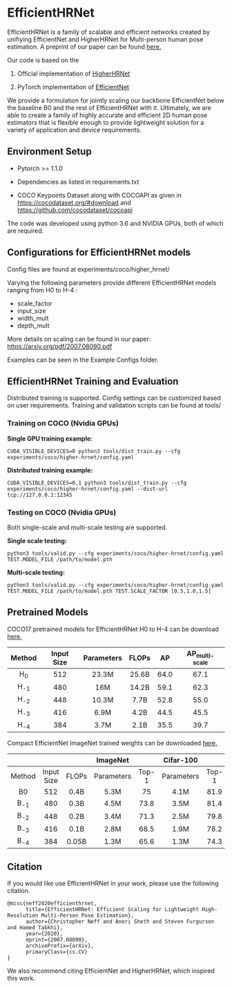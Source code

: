 # EfficientHRNet

EfficientHRNet is a family of scalable and efficient networks created by unifiying EfficientNet and HigherHRNet for Multi-person human pose estimation. A preprint of our paper can be found [here.](https://arxiv.org/abs/2007.08090)

Our code is based on the 

1) Official implementation of [HigherHRNet](https://github.com/HRNet/HigherHRNet-Human-Pose-Estimation)

2) PyTorch implementation of [EfficientNet](https://github.com/narumiruna/efficientnet-pytorch)


We provide a formulation for jointly scaling our backbone EfficientNet below the baseline B0 and the rest of EfficientHRNet with it. Ultimately, we are able to create a family
of highly accurate and efficient 2D human pose estimators that is flexible enough to provide lightweight solution for a variety of application and device requirements.


## Environment Setup ## 

* Pytorch >= 1.1.0

* Dependencies as listed in requirements.txt

* COCO Keypoints Dataset along with COCOAPI as given in https://cocodataset.org/#download and https://github.com/cocodataset/cocoapi

The code was developed using python 3.6 and NVIDIA GPUs, both of which are required.


## Configurations for EfficientHRNet models ## 

Config files are found at experiments/coco/higher_hrnet/ 

Varying the following parameters provide different EfficientHRNet models ranging from H0 to H-4 :

  * scale_factor
  * input_size
  * width_mult
  * depth_mult

More details on scaling can be found in our paper: https://arxiv.org/pdf/2007.08090.pdf

Examples can be seen in the Example Configs folder.


## EfficientHRNet Training and Evaluation ## 

Distributed training is supported. Config settings can be customized based on user requirements. Training and validation scripts can be found at tools/


### Training on COCO (Nvidia GPUs) ###

<b>Single GPU training example:</b>
```
CUDA_VISIBLE_DEVICES=0 python3 tools/dist_train.py --cfg experiments/coco/higher-hrnet/config.yaml 
```
<b>Distributed training example:</b>
```
CUDA_VISIBLE_DEVICES=0,1 python3 tools/dist_train.py --cfg experiments/coco/higher-hrnet/config.yaml --dist-url tcp://127.0.0.1:12345
```

### Testing on COCO (Nvidia GPUs) ###

Both single-scale and multi-scale testing are supported.

<b>Single scale testing:</b>
```
python3 tools/valid.py --cfg experiments/coco/higher-hrnet/config.yaml TEST.MODEL_FILE /path/to/model.pth 
```
<b>Multi-scale testing:</b>
```
python3 tools/valid.py --cfg experiments/coco/higher-hrnet/config.yaml TEST.MODEL_FILE /path/to/model.pth TEST.SCALE_FACTOR [0.5,1.0,1.5]
```

## Pretrained Models ##

COCO17 pretrained models for EfficientHRNet H0 to H-4 can be download [here.](https://drive.google.com/drive/folders/1FcJ1bawqWb1yAkcqb2sJfMsePMwupsWJ?usp=sharing)

|     Method     | Input Size | Parameters | FLOPs |  AP  | AP<sub>multi-scale</sub> |
|:--------------:|:----------:|:----------:|:-----:|:----:|:----:|
| H<sub>0</sub>  |    512     |   23.3M    | 25.6B | 64.0 | 67.1 |
| H<sub>-1</sub> |    480     |   16M      | 14.2B | 59.1 | 62.3 |
| H<sub>-2</sub> |    448     |   10.3M    | 7.7B  | 52.8 | 55.0 |
| H<sub>-3</sub> |    416     |   6.9M     | 4.2B  | 44.5 | 45.5 |
| H<sub>-4</sub> |    384     |   3.7M     | 2.1B  | 35.5 | 39.7 |


Compact EfficientNet ImageNet trained weights can be downloaded [here.](https://drive.google.com/drive/folders/1AZMYacfDcZv4QePcYONtg2in7oVmmSwV?usp=sharing)

|                |            |        |ImageNet    |       | Cifar-100  |       |
|:--------------:|:----------:|:------:|:----------:|:-----:|:----------:|:-----:|   
|     Method     | Input Size |  FLOPs | Parameters | Top-1 | Parameters | Top-1 |
| B0  |    512     |  0.4B  |    5.3M    |  75   |    4.1M    |  81.9 |
| B<sub>-1</sub> |    480     |  0.3B  |    4.5M    |  73.8 |    3.5M    |  81.4 |
| B<sub>-2</sub> |    448     |  0.2B  |    3.4M    |  71.3 |    2.5M    |  79.8 |
| B<sub>-3</sub> |    416     |  0.1B  |    2.8M    |  68.5 |    1.9M    |  78.2 |
| B<sub>-4</sub> |    384     |  0.05B |    1.3M    |  65.6 |    1.3M    |  74.3 |


## Citation ##

If you would like use EfficientHRNet in your work, please use the following citation.

```
@misc{neff2020efficienthrnet,
      title={EfficientHRNet: Efficient Scaling for Lightweight High-Resolution Multi-Person Pose Estimation}, 
      author={Christopher Neff and Aneri Sheth and Steven Furgurson and Hamed Tabkhi},
      year={2020},
      eprint={2007.08090},
      archivePrefix={arXiv},
      primaryClass={cs.CV}
}
```

We also recommend citing EfficientNet and HigherHRNet, which inspired this work.
